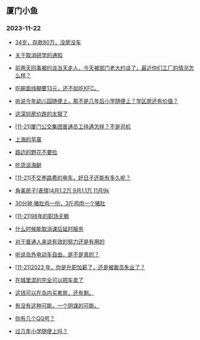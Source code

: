 ## 厦门小鱼 
### 2023-11-22

+ [34岁，存款80万，没房没车](http://bbs.xmfish.com/read-htm-tid-18108955.html)

+ [关于取消研学的通知](http://bbs.xmfish.com/read-htm-tid-18108988.html)

+ [前两天同事被约谈当天走人，今天被部门老大约谈了，最近你们工厂的情况怎么样？](http://bbs.xmfish.com/read-htm-tid-18109059.html)

+ [吃碗面线糊要13元，还不如吃KFC。](http://bbs.xmfish.com/read-htm-tid-18108965.html)

+ [听说今年幼儿园随便上，那不是几年后小学随便上？学区房还有价值？](http://bbs.xmfish.com/read-htm-tid-18108984.html)

+ [这深圳房价跌的太狠了](http://bbs.xmfish.com/read-htm-tid-18109204.html)

+ [[11-21]厦门公交集团普通员工待遇怎样？不是司机](http://bbs.xmfish.com/read-htm-tid-18108980.html)

+ [上海的早晨](http://bbs.xmfish.com/read-htm-tid-18108962.html)

+ [路边的野花不要捡](http://bbs.xmfish.com/read-htm-tid-18109227.html)

+ [吃货谈海鲜](http://bbs.xmfish.com/read-htm-tid-18109168.html)

+ [[11-21]不交养路费的电车，好日子还能有多久呢？](http://bbs.xmfish.com/read-htm-tid-18109067.html)

+ [角美房子[表情]4月1.2万  9月1.1万 11月9k](http://bbs.xmfish.com/read-htm-tid-18109301.html)

+ [30分钟 猪肚鸡一份，3斤鸡肉一个猪肚](http://bbs.xmfish.com/read-htm-tid-18109199.html)

+ [[11-21]98年的职场无赖](http://bbs.xmfish.com/read-htm-tid-18109087.html)

+ [什么时候能取消课后延时服务](http://bbs.xmfish.com/read-htm-tid-18109284.html)

+ [对于普通人来说有效的努力还是有用的](http://bbs.xmfish.com/read-htm-tid-18109216.html)

+ [听说岛外电动车自由，是不是真的？](http://bbs.xmfish.com/read-htm-tid-18109174.html)

+ [[11-21]2023 年，你是升职加薪了，还是被裁员失业了？](http://bbs.xmfish.com/read-htm-tid-18109327.html)

+ [在城里混的完全可以把车卖了](http://bbs.xmfish.com/read-htm-tid-18109377.html)

+ [这钱可以在岛内买套房，还有剩。](http://bbs.xmfish.com/read-htm-tid-18109430.html)

+ [有没有这种可能，一个阴谋的可能。](http://bbs.xmfish.com/read-htm-tid-18109444.html)

+ [你有几个QQ号？](http://bbs.xmfish.com/read-htm-tid-18109267.html)

+ [过几年小学随便上吗？](http://bbs.xmfish.com/read-htm-tid-18109469.html)

